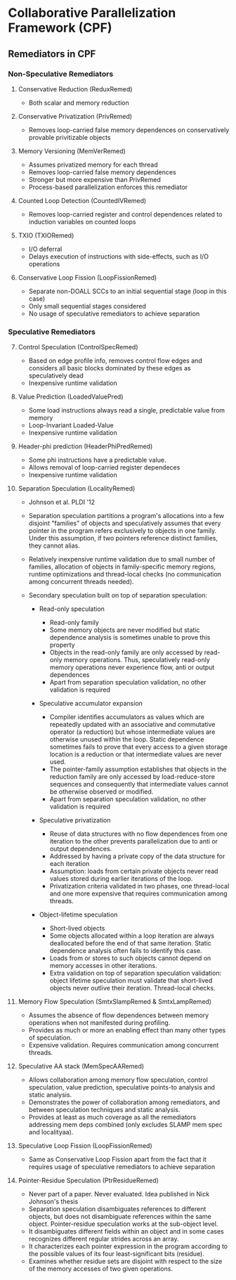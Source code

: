 # Collaborative Parallelization Framework (CPF)

## Remediators in CPF

### Non-Speculative Remediators

1. Conservative Reduction (ReduxRemed)
    *   Both scalar and memory reduction

2. Conservative Privatization (PrivRemed)
    *   Removes loop-carried false memory dependences on conservatively provable privitizable objects

3. Memory Versioning (MemVerRemed)
    *   Assumes privatized memory for each thread
    *   Removes loop-carried false memory dependences
    *   Stronger but more expensive than PrivRemed
    *   Process-based parallelization enforces this remediator

4. Counted Loop Detection (CountedIVRemed)
    *   Removes loop-carried register and control dependences related to induction variables on counted loops

5. TXIO (TXIORemed)
    *   I/O deferral
    *   Delays execution of instructions with side-effects, such as I/O operations

6. Conservative Loop Fission (LoopFissionRemed)
    *   Separate non-DOALL SCCs to an initial sequential stage (loop in this case)
    *   Only small sequential stages considered
    *   No usage of speculative remediators to achieve separation


### Speculative Remediators


7. Control Speculation (ControlSpecRemed)
    *   Based on edge profile info, removes control flow edges and considers all basic blocks dominated by these edges as speculatively dead
    *   Inexpensive runtime validation

8. Value Prediction (LoadedValuePred)
    *   Some load instructions always read a single, predictable value from memory
    *   Loop-Invariant Loaded-Value
    *   Inexpensive runtime validation

9. Header-phi prediction (HeaderPhiPredRemed)
    *   Some phi instructions have a predictable value. 
    *   Allows removal of loop-carried register dependeces
    *   Inexpensive runtime validation

10. Separation Speculation (LocalityRemed)
    *   Johnson et al. PLDI '12
    *   Separation speculation partitions a program's allocations into a few disjoint "families" of objects and speculatively assumes that every pointer in the program refers exclusively to objects in one family. Under this assumption, if two pointers reference distinct families, they cannot alias. 
    *   Relatively inexpensive runtime validation due to small number of families, allocation of objects in family-specific memory regions, runtime optimizations and thread-local checks (no communication among concurrent threads needed).
    *   Secondary speculation built on top of separation speculation:

        - Read-only speculation
            *   Read-only family
            *   Some memory objects are never modified but static dependence analysis is sometimes unable to prove this property
            *   Objects in the read-only family are only accessed by read-only memory operations. Thus, speculatively read-only memory operations never experience flow, anti or output dependences
            *   Apart from separation speculation validation, no other validation is required

        - Speculative accumulator expansion
            *   Compiler identifies accumulators as values which are repeatedly updated with an associative and commutative operator (a reduction) but whose intermediate values are otherwise unused within the loop. Static dependence sometimes fails to prove that every access to a given storage location is a reduction or that intermediate values are never used.
            *   The pointer-family assumption establishes that objects in the reduction family are only accessed by load-reduce-store sequences and consequently that intermediate values cannot be otherwise observed or modified. 
            *   Apart from separation speculation validation, no other validation is required

        - Speculative privatization
            *   Reuse of data structures with no flow dependences from one iteration to the other prevents parallelization due to anti or output dependences.
            *   Addressed by having a private copy of the data structure for each iteration
            *   Assumption: loads from certain private objects never read values stored during earlier iterations of the loop.
            *   Privatization criteria validated in two phases, one thread-local and one more expensive that requires communication among threads.

        - Object-lifetime speculation
            *   Short-lived objects
            *   Some objects allocated within a loop iteration are always deallocated before the end of that same iteration. Static dependence analysis often fails to identify this case.
            *   Loads from or stores to such objects cannot depend on memory accesses in other iterations. 
            *   Extra validation on top of separation speculation validation: object lifetime speculation must validate that short-lived objects never outlive their iteration. Thread-local checks.

11. Memory Flow Speculation (SmtxSlampRemed & SmtxLampRemed)
    *   Assumes the absence of flow dependences between memory operations when not manifested during profiling.
    *   Provides as much or more an enabling effect than many other types of speculation.
    *   Expensive validation. Requires communication among concurrent threads.

12. Speculative AA stack (MemSpecAARemed)
    *   Allows collaboration among memory flow speculation, control speculation, value prediction, speculative points-to analysis and static analysis.
    *   Demonstrates the power of collaboration among remediators, and between speculation techniques and static analysis.
    *   Provides at least as much coverage as all the remediators addressing mem deps combined (only excludes SLAMP mem spec and localityaa).

13. Speculative Loop Fission (LoopFissionRemed)
    *   Same as Conservative Loop Fission apart from the fact that it requires usage of speculative remediators to achieve separation

14. Pointer-Residue Speculation (PtrResidueRemed)
    *   Never part of a paper. Never evaluated. Idea published in Nick Johnson's thesis
    *   Separation speculation disambiguates references to different objects, but does not disambiguate references within the same object. Pointer-residue speculation works at the sub-object level.
    *   It disambiguates different fields within an object and in some cases recognizes different regular strides across an array.
    *   It characterizes each pointer expression in the program according to the possible values of its four least-significant bits (residue).
    *   Examines whether residue sets are disjoint with respect to the size of the memory accesses of two given operations.
